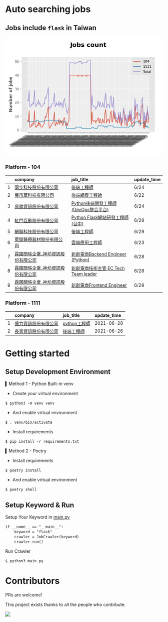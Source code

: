 # Auto searching jobs

## Jobs include `flask` in Taiwan 

 ![image](./doc/plot_img.jpg)


### Platform - 104


|    | company                                                                              | job_title                                                                                  | update_time   |
|---:|:-------------------------------------------------------------------------------------|:-------------------------------------------------------------------------------------------|:--------------|
|  1 | [同步科技股份有限公司](https://www.104.com.tw/company/1a2x6ble88?jobsource=jolist_c_relevance) | [後端工程師](https://www.104.com.tw/job/76q8x?jobsource=jolist_c_relevance)                     | 6/24          |
|  2 | [展市華科技有限公司](https://www.104.com.tw/company/1a2x6blbgu?jobsource=jolist_c_relevance)  | [後端網頁工程師](https://www.104.com.tw/job/71amu?jobsource=jolist_c_relevance)                   | 6/22          |
|  3 | [易勝資訊股份有限公司](https://www.104.com.tw/company/1a2x6bj8og?jobsource=jolist_c_relevance) | [Python後端開發工程師(DevOps整合平台)](https://www.104.com.tw/job/7asvo?jobsource=jolist_c_relevance) | 6/24          |
|  4 | [紅門互動股份有限公司](https://www.104.com.tw/company/oh4m67k?jobsource=jolist_c_relevance)    | [Python Flask網站研發工程師(台中)](https://www.104.com.tw/job/6kf9h?jobsource=jolist_c_relevance)   | 6/28          |
|  5 | [網聯科技股份有限公司](https://www.104.com.tw/company/1a2x6bkpi3?jobsource=2018indexpoc)       | [後端工程師](https://www.104.com.tw/job/76n8r?jobsource=2018indexpoc)                           | 6/29          |
|  6 | [萊鎂醫療器材股份有限公司](https://www.104.com.tw/company/bkgh1dc?jobsource=jolist_c_relevance)  | [雲端應用工程師](https://www.104.com.tw/job/791cq?jobsource=jolist_c_relevance)                   | 6/23          |
|  7 | [霖園關係企業_神坊資訊股份有限公司](https://www.104.com.tw/company/wdapdfc?jobsource=2018indexpoc)   | [新創電商Backend Engineer (Python)](https://www.104.com.tw/job/7aenr?jobsource=2018indexpoc)   | 6/28          |
|  8 | [霖園關係企業_神坊資訊股份有限公司](https://www.104.com.tw/company/wdapdfc?jobsource=2018indexpoc)   | [新創電商技術主管 EC Tech Team leader](https://www.104.com.tw/job/7aelb?jobsource=2018indexpoc)    | 6/28          |
|  9 | [霖園關係企業_神坊資訊股份有限公司](https://www.104.com.tw/company/wdapdfc?jobsource=2018indexpoc)   | [新創電商Frontend Engineer](https://www.104.com.tw/job/7aen9?jobsource=2018indexpoc)           | 6/28          |

### Platform - 1111


|    | company                                              | job_title                                          | update_time   |
|---:|:-----------------------------------------------------|:---------------------------------------------------|:--------------|
|  1 | [億力資訊股份有限公司](https://www.1111.com.tw/corp/54937860/) | [python工程師](https://www.1111.com.tw/job/97374762/) | 2021-06-28    |
|  2 | [長青資訊股份有限公司](https://www.1111.com.tw/corp/71694811/) | [後端工程師](https://www.1111.com.tw/job/85012186/)     | 2021-06-26    |



# Getting started
## Setup Development Environment
▍Method 1 - Python Built-in venv

- Create your virtual environment
```
$ python3 -m venv venv
```
- And enable virtual environment
```
$ . venv/bin/activate
```
- Install requirements
```
$ pip install -r requirements.txt 
```

▍Method 2 - Poetry
- Install requirements
```
$ poetry install
```
- And enable virtual environment
```
$ poetry shell
```

## Setup Keyword & Run

Setup Your Keyword in [main.py](./main.py#L88)
```
if __name__ == "__main__":
    keyword = "flask"
    crawler = JobCrawler(keyword)
    crawler.run()
```

Run Crawler
```
$ python3 main.py
```

# Contributors
PRs are welcome!

This project exists thanks to all the people who contribute.

<a href="https://github.com/hsuanchi/auto-search-flask-job/graphs/contributors">
  <img src="https://contrib.rocks/image?repo=hsuanchi/auto-search-flask-job"/>
</a>

